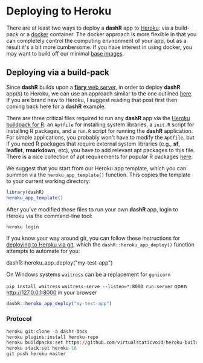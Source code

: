 # Deploying to Heroku

There are at least two ways to deploy a **dashR** app to [Heroku](https://www.heroku.com/): via a build-pack or a [docker](https://www.docker.com/) container. The docker approach is more flexible in that you can completely control the computing environment of your app, but as a result it's a bit more cumbersome. If you have interest in using docker, you may want to build off our minimal [base images](../docker).

## Deploying via a build-pack

Since **dashR** builds upon a [**fiery** web server](https://cran.r-project.org/package=fiery), in order to deploy **dashR** app(s) to Heroku, we can use an approach similar to the one outlined [here](https://www.data-imaginist.com/2017/setting-fire-to-deployment/). If you are brand new to Heroku, I suggest reading that post first then coming back here for a **dashR** example.

There are three critical files required to run any **dashR** app via the [Heroku buildpack for R](https://github.com/virtualstaticvoid/heroku-buildpack-r/tree/heroku-16): an `Aptfile` for installing system libraries, a `init.R` script for installing R packages, and a `run.R` script for running the **dashR** application. For simple applications, you probably won't have to modify the `Aptfile`, but if you need R packages that require external system libraries (e.g., **sf**, **leaflet**, **rmarkdown**, etc), you have to add relevant apt packages to this file. There is a nice collection of apt requirements for popular R packages [here](https://github.com/rstudio/shinyapps-package-dependencies/tree/master/packages). 

We suggest that you start from our Heroku app template, which you can summon via the `heroku_app_template()` function. This copies the template to your current working directory:

```r
library(dashR)
heroku_app_template()
```

After you've modified those files to run your own **dashR** app, login to Heroku via the command-line tool:

```shell
heroku login
```

If you know your way around git, you can follow these instructions for [deploying to Heroku via git](https://devcenter.heroku.com/articles/git), which the `dashR::heroku_app_deploy()` function attempts to automate for you:

dashR::heroku_app_deploy("my-test-app")

On Windows systems `waitress` can be a replacement for `gunicorn`

`pip install waitress`
`waitress-serve --listen=*:8000 run:server`
open http://127.0.0.1:8000 in your browser

```r
dashR::heroku_app_deploy("my-test-app")
```

### Protocol
```r
heroku git:clone -a dashr-docs
heroku plugins:install heroku-repo
heroku buildpacks:set https://github.com/virtualstaticvoid/heroku-buildpack-r.git#heroku-16
heroku stack:set heroku-16
git push heroku master
```

